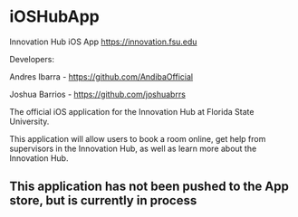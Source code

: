 # iOSHubApp
Innovation Hub iOS App
https://innovation.fsu.edu

Developers: 

Andres Ibarra - https://github.com/AndibaOfficial

Joshua Barrios - https://github.com/joshuabrrs

The official iOS application for the Innovation Hub at Florida State University. 

This application will allow users to book a room online, get help from supervisors in the Innovation Hub, as well as learn more about the Innovation Hub. 
## This application has not been pushed to the App store, but is currently in process

